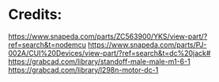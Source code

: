 # Credits: 
https://www.snapeda.com/parts/ZC563900/YKS/view-part/?ref=search&t=nodemcu
https://www.snapeda.com/parts/PJ-002A/CUI%20Devices/view-part/?ref=search&t=dc%20jack#
https://grabcad.com/library/standoff-male-male-m1-6-1
https://grabcad.com/library/l298n-motor-dc-1

